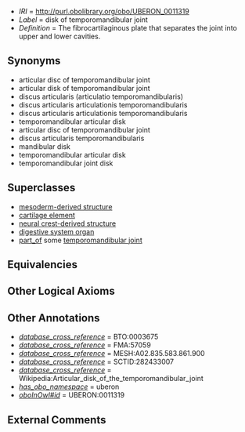  * *IRI* = http://purl.obolibrary.org/obo/UBERON_0011319
 * *Label* = disk of temporomandibular joint
 * *Definition* = The fibrocartilaginous plate that separates the joint into upper and lower cavities.

## Synonyms

 * articular disc of temporomandibular joint
 * articular disk of temporomandibular joint
 * discus articularis (articulatio temporomandibularis)
 * discus articularis articulationis temporomandibularis
 * discus articularis articulationis temporomandibularis
 * temporomandibular articular disk
 * articular disc of temporomandibular joint
 * discus articularis temporomandibularis
 * mandibular disk
 * temporomandibular articular disk
 * temporomandibular joint disk

## Superclasses

 * [mesoderm-derived structure](../../UBERON/20/UBERON_0004120.md)
 * [cartilage element](../../UBERON/44/UBERON_0007844.md)
 * [neural crest-derived structure](../../UBERON/13/UBERON_0010313.md)
 * [digestive system organ](../../UBERON/65/UBERON_0013765.md)
 * [part_of](../../BFO/50/BFO_0000050.md) some [temporomandibular joint](../../UBERON/00/UBERON_0003700.md)

## Equivalencies


## Other Logical Axioms


## Other Annotations

 * *[database_cross_reference](../../ef/oboInOwl#hasDbXref.md)* = BTO:0003675
 * *[database_cross_reference](../../ef/oboInOwl#hasDbXref.md)* = FMA:57059
 * *[database_cross_reference](../../ef/oboInOwl#hasDbXref.md)* = MESH:A02.835.583.861.900
 * *[database_cross_reference](../../ef/oboInOwl#hasDbXref.md)* = SCTID:282433007
 * *[database_cross_reference](../../ef/oboInOwl#hasDbXref.md)* = Wikipedia:Articular_disk_of_the_temporomandibular_joint
 * *[has_obo_namespace](../../ce/oboInOwl#hasOBONamespace.md)* = uberon
 * *[oboInOwl#id](../../id/oboInOwl#id.md)* = UBERON:0011319

## External Comments

